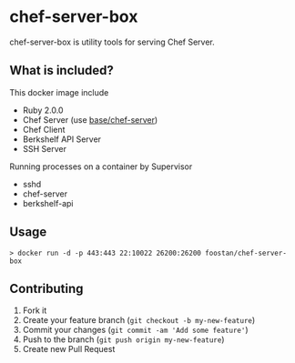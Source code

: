 # chef-server-box
chef-server-box is utility tools for serving Chef Server.

## What is included?
This docker image include
- Ruby 2.0.0
- Chef Server (use [base/chef-server](https://github.com/tmc/dockerfiles/tree/master/chef-server))
- Chef Client
- Berkshelf API Server
- SSH Server

Running processes on a container by Supervisor
- sshd
- chef-server
- berkshelf-api

## Usage
```
> docker run -d -p 443:443 22:10022 26200:26200 foostan/chef-server-box
```

## Contributing
1. Fork it
2. Create your feature branch (`git checkout -b my-new-feature`)
3. Commit your changes (`git commit -am 'Add some feature'`)
4. Push to the branch (`git push origin my-new-feature`)
5. Create new Pull Request
